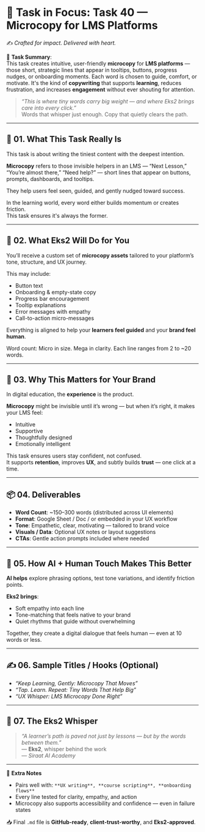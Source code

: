 # 🎯 **Task in Focus: Task 40 — Microcopy for LMS Platforms**  
✍️ *Crafted for impact. Delivered with heart.*

📌 **Task Summary**:  
This task creates intuitive, user-friendly **microcopy** for **LMS platforms** — those short, strategic lines that appear in tooltips, buttons, progress nudges, or onboarding moments. Each word is chosen to guide, comfort, or motivate. It's the kind of **copywriting** that supports **learning**, reduces frustration, and increases **engagement** without ever shouting for attention.  

> _“This is where tiny words carry big weight — and where Eks2 brings care into every click.”_  
Words that whisper just enough. Copy that quietly clears the path.

---

## 🧭 01. What This Task Really Is  
This task is about writing the tiniest content with the deepest intention.

**Microcopy** refers to those invisible helpers in an LMS — “Next Lesson,” “You’re almost there,” “Need help?” — short lines that appear on buttons, prompts, dashboards, and tooltips.  

They help users feel seen, guided, and gently nudged toward success.

In the learning world, every word either builds momentum or creates friction.  
This task ensures it's always the former.

---

## 💼 02. What Eks2 Will Do for You  
You’ll receive a custom set of **microcopy assets** tailored to your platform’s tone, structure, and UX journey.

This may include:

- Button text  
- Onboarding & empty-state copy  
- Progress bar encouragement  
- Tooltip explanations  
- Error messages with empathy  
- Call-to-action micro-messages

Everything is aligned to help your **learners feel guided** and your **brand feel human**.

Word count: Micro in size. Mega in clarity. Each line ranges from 2 to ~20 words.

---

## 🎯 03. Why This Matters for Your Brand  
In digital education, the **experience** is the product.

**Microcopy** might be invisible until it’s wrong — but when it’s right, it makes your LMS feel:

- Intuitive  
- Supportive  
- Thoughtfully designed  
- Emotionally intelligent

This task ensures users stay confident, not confused.  
It supports **retention**, improves **UX**, and subtly builds **trust** — one click at a time.

---

## 📦 04. Deliverables  
- **Word Count**: ~150–300 words (distributed across UI elements)  
- **Format**: Google Sheet / Doc / or embedded in your UX workflow  
- **Tone**: Empathetic, clear, motivating — tailored to brand voice  
- **Visuals / Data**: Optional UX notes or layout suggestions  
- **CTAs**: Gentle action prompts included where needed

---

## 🤖 05. How AI + Human Touch Makes This Better  
**AI helps** explore phrasing options, test tone variations, and identify friction points.  

**Eks2 brings**:

- Soft empathy into each line  
- Tone-matching that feels native to your brand  
- Quiet rhythms that guide without overwhelming

Together, they create a digital dialogue that feels human — even at 10 words or less.

---

## ✍️ 06. Sample Titles / Hooks (Optional)  
- *“Keep Learning, Gently: Microcopy That Moves”*  
- *“Tap. Learn. Repeat: Tiny Words That Help Big”*  
- *“UX Whisper: LMS Microcopy Done Right”*

---

## 🧡 07. The Eks2 Whisper  
> _“A learner’s path is paved not just by lessons — but by the words between them.”_  
> — **Eks2**, whisper behind the work  
> — *Siraat AI Academy*

---

🎁 **Extra Notes**  
- Pairs well with: `**UX writing**, **course scripting**, **onboarding flows**`  
- Every line tested for clarity, empathy, and action  
- Microcopy also supports accessibility and confidence — even in failure states

📥 Final `.md` file is **GitHub-ready**, **client-trust-worthy**, and **Eks2-approved**.
